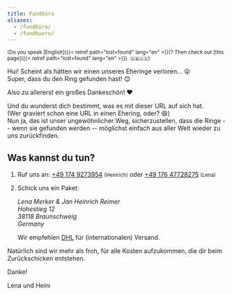 ```yaml
---
title: Fundbüro
aliases:
  - /fundbüro/
  - /fundbuero/
---
```


<small>

(Do you speak [English]({{< relref path="lost+found" lang="en" >}})? 
Then check out [this page]({{< relref path="lost+found" lang="en" >}}). 🇬🇧🇺🇸)

</small>

Hui! Scheint als hätten wir einen unseres Eheringe verloren… 😮 \
Super, dass du den Ring gefunden hast! 😊

Also zu allererst ein großes Dankeschön! ❤️

Und du wunderst dich bestimmt, was es mit dieser URL auf sich hat. \
(Wer graviert schon eine URL in einen Ehering, oder? 😄) \
Nun ja, das ist unser ungewöhnlicher Weg, sicherzustellen, dass die Ringe -- wenn sie gefunden werden -- möglichst einfach aus aller Welt wieder zu uns zurückfinden.

## Was kannst du tun?

1. Ruf uns an:
   [+49 174 9273954](tel:+491749273954)&nbsp;<small>(Heinrich)</small> oder
   [+49 176 47728275](tel:+4917647728275)&nbsp;<small>(Lena)</small>
2. Schick uns ein Paket:

   <address>

   Lena Merker & Jan Heinrich Reimer  
   Hohestieg 12  
   38118 Braunschweig  
   Germany

   </address>

   Wir empfehlen [DHL](https://dhl.com) für (internationalen) Versand.

Natürlich sind wir mehr als froh, für alle Kosten aufzukommen, die dir beim Zurückschicken entstehen.

Danke!

Lena und Heini
